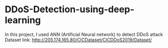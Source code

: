 # DDoS-Detection-using-deep-learning
In this project, I used ANN (Artificial Neural network) to detect DDoS attack
Dataset link: http://205.174.165.80/CICDataset/CICDDoS2019/Dataset/
